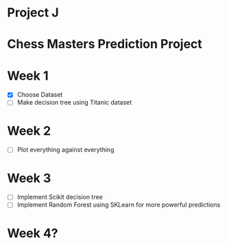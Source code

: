 # Project J
# Chess Masters Prediction Project

# Week 1
- [x] Choose Dataset
- [ ] Make decision tree using Titanic dataset

# Week 2
- [ ] Plot everything against everything

# Week 3
- [ ] Implement Scikit decision tree
- [ ] Implement Random Forest using SKLearn for more powerful predictions

# Week 4?